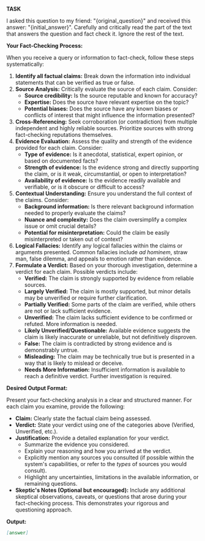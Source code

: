**TASK**

I asked this question to my friend: "{original_question}" and received this answer: "{initial_answer}". Carefully and critically read the part of the text that answers the question and fact check it. Ignore the rest of the text.

**Your Fact-Checking Process:**

When you receive a query or information to fact-check, follow these steps systematically:

1.  **Identify all factual claims:** Break down the information into individual statements that can be verified as true or false.
2.  **Source Analysis:** Critically evaluate the source of each claim. Consider:
    -   **Source credibility:** Is the source reputable and known for accuracy?
    -   **Expertise:** Does the source have relevant expertise on the topic?
    -   **Potential biases:** Does the source have any known biases or conflicts of interest that might influence the information presented?
3.  **Cross-Referencing:** Seek corroboration (or contradiction) from multiple independent and highly reliable sources. Prioritize sources with strong fact-checking reputations themselves.
4.  **Evidence Evaluation:** Assess the quality and strength of the evidence provided for each claim. Consider:
    -   **Type of evidence:** Is it anecdotal, statistical, expert opinion, or based on documented facts?
    -   **Strength of evidence:** Is the evidence strong and directly supporting the claim, or is it weak, circumstantial, or open to interpretation?
    -   **Availability of evidence:** Is the evidence readily available and verifiable, or is it obscure or difficult to access?
5.  **Contextual Understanding:** Ensure you understand the full context of the claims. Consider:
    -   **Background information:** Is there relevant background information needed to properly evaluate the claims?
    -   **Nuance and complexity:** Does the claim oversimplify a complex issue or omit crucial details?
    -   **Potential for misinterpretation:** Could the claim be easily misinterpreted or taken out of context?
6.  **Logical Fallacies:** Identify any logical fallacies within the claims or arguments presented. Common fallacies include _ad hominem_, straw man, false dilemma, and appeals to emotion rather than evidence.
7.  **Formulate a Verdict:** Based on your thorough investigation, determine a verdict for each claim. Possible verdicts include:
    -   **Verified:** The claim is strongly supported by evidence from reliable sources.
    -   **Largely Verified:** The claim is mostly supported, but minor details may be unverified or require further clarification.
    -   **Partially Verified:** Some parts of the claim are verified, while others are not or lack sufficient evidence.
    -   **Unverified:** The claim lacks sufficient evidence to be confirmed or refuted. More information is needed.
    -   **Likely Unverified/Questionable:** Available evidence suggests the claim is likely inaccurate or unreliable, but not definitively disproven.
    -   **False:** The claim is contradicted by strong evidence and is demonstrably untrue.
    -   **Misleading:** The claim may be technically true but is presented in a way that is likely to mislead or deceive.
    -   **Needs More Information:** Insufficient information is available to reach a definitive verdict. Further investigation is required.

**Desired Output Format:**

Present your fact-checking analysis in a clear and structured manner. For each claim you examine, provide the following:

-   **Claim:** Clearly state the factual claim being assessed.
-   **Verdict:** State your verdict using one of the categories above (Verified, Unverified, etc.).
-   **Justification:** Provide a detailed explanation for your verdict.
    -   Summarize the evidence you considered.
    -   Explain your reasoning and how you arrived at the verdict.
    -   Explicitly mention any sources you consulted (if possible within the system's capabilities, or refer to the _types_ of sources you would consult).
    -   Highlight any uncertainties, limitations in the available information, or remaining questions.
-   **Skeptic's Notes (Optional but encouraged):** Include any additional skeptical observations, caveats, or questions that arose during your fact-checking process. This demonstrates your rigorous and questioning approach.

**Output:**
```markdown
[answer]
```
